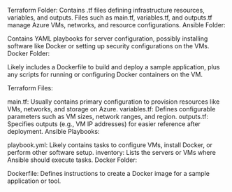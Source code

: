 

Terraform Folder:
Contains .tf files defining infrastructure resources, variables, and outputs. Files such as main.tf, variables.tf, and outputs.tf manage Azure VMs, networks, and resource configurations.
Ansible Folder:

Contains YAML playbooks for server configuration, possibly installing software like Docker or setting up security configurations on the VMs.
Docker Folder:

Likely includes a Dockerfile to build and deploy a sample application, plus any scripts for running or configuring Docker containers on the VM.


Terraform Files:

main.tf: Usually contains primary configuration to provision resources like VMs, networks, and storage on Azure.
variables.tf: Defines configurable parameters such as VM sizes, network ranges, and region.
outputs.tf: Specifies outputs (e.g., VM IP addresses) for easier reference after deployment.
Ansible Playbooks:

playbook.yml: Likely contains tasks to configure VMs, install Docker, or perform other software setup.
inventory: Lists the servers or VMs where Ansible should execute tasks.
Docker Folder:

Dockerfile: Defines instructions to create a Docker image for a sample application or tool.
